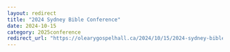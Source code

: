 ```yaml
---
layout: redirect
title: "2024 Sydney Bible Conference"
date: 2024-10-15
category: 2025conference
redirect_url: "https://olearygospelhall.ca/2024/10/15/2024-sydney-bible-conference/"
---
```


